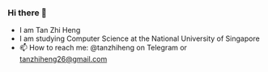### Hi there 👋
- I am Tan Zhi Heng
- I am studying Computer Science at the National University of Singapore
- 📫 How to reach me: @tanzhiheng on Telegram or tanzhiheng26@gmail.com
<!--
**Tanzhiheng26/Tanzhiheng26** is a ✨ _special_ ✨ repository because its `README.md` (this file) appears on your GitHub profile.

Here are some ideas to get you started:

- 🔭 I’m currently working on ...
- 🌱 I’m currently learning ...
- 👯 I’m looking to collaborate on ...
- 🤔 I’m looking for help with ...
- 💬 Ask me about ...
- 📫 How to reach me: ...
- 😄 Pronouns: ...
- ⚡ Fun fact: ...
-->
